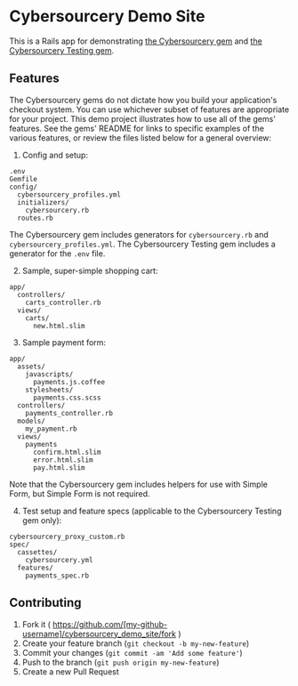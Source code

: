 # Cybersourcery Demo Site

This is a Rails app for demonstrating [the Cybersourcery gem](https://github.com/promptworks/cybersourcery) and [the Cybersourcery Testing gem](https://github.com/promptworks/cybersourcery_testing).

## Features

The Cybersourcery gems do not dictate how you build your application's checkout system. You can use whichever subset of features are appropriate for your project. This demo project illustrates how to use all of the gems' features. See the gems' README for links to specific examples of the various features, or review the files listed below for a general overview:

1. Config and setup:
  
  ```
  .env
  Gemfile
  config/
    cybersourcery_profiles.yml
    initializers/
      cybersourcery.rb
    routes.rb
  ```
   
  The Cybersourcery gem includes generators for `cybersourcery.rb` and `cybersourcery_profiles.yml`. The Cybersourcery Testing gem includes a generator for the `.env` file.
  
2. Sample, super-simple shopping cart:

  ```
  app/
    controllers/
      carts_controller.rb
    views/
      carts/
        new.html.slim
  ```

3. Sample payment form:

  ```
  app/
    assets/
      javascripts/
        payments.js.coffee
      stylesheets/
        payments.css.scss
    controllers/
      payments_controller.rb
    models/
      my_payment.rb
    views/
      payments
        confirm.html.slim
        error.html.slim
        pay.html.slim        
  ```
  
  Note that the Cybersourcery gem includes helpers for use with Simple Form, but Simple Form is not required.
  
4. Test setup and feature specs (applicable to the Cybersourcery Testing gem only):

  ```
  cybersourcery_proxy_custom.rb
  spec/
    cassettes/
      cybersourcery.yml
    features/
      payments_spec.rb
  ```

## Contributing

1. Fork it ( https://github.com/[my-github-username]/cybersourcery_demo_site/fork )
2. Create your feature branch (`git checkout -b my-new-feature`)
3. Commit your changes (`git commit -am 'Add some feature'`)
4. Push to the branch (`git push origin my-new-feature`)
5. Create a new Pull Request
